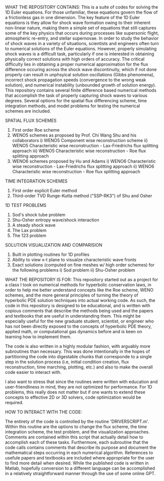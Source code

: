 WHAT THE REPOSITORY CONTAINS:
This is a suite of codes for solving the 1D Euler equations. For those unfamiliar, these equations govern the flow of a frictionless gas in one dimension. 
The key feature of the 1D Euler equations is they allow for shock wave formation owing to their inherent non-linear nature, making them a simple set of equations that
still captures some of the key physics that occurs during processes like supersonic flight, atmospheric re-entry, and stellar supernovae.
In order to study the behavior of shock waves in a variety of situations, scientists and engineers often turn to numerical solutions of the Euler equations.
However, properly simulating shock waves is a difficult task, particularly if one is interested in obtaining physically correct solutions with high orders of accuracy.
The critical difficulty lies in obtaining a proper numerical approximation for the flux difference occuring across the shock wave discontinuity, which if not done properly
can result in unphsyical solution oscillations (Gibbs phenomena), incorrect shock propagation speeds (convergence to the wrong weak solution), and numerical instability (unbounded growth of solution energy).
This repository contains several finite difference based numerical methods that accomplish the task of properly capturing shock waves to various degrees.
Several options for the spatial flux differencing scheme, time integration methods, and model problems for testing the numerical schemes are included.

SPATIAL FLUX SCHEMES
1) First order Roe scheme
2) WENO5 schemes as proposed by Prof. Chi Wang Shu and his collaborators
  i)   WENO5 Component wise reconstruction scheme
  ii)  WENO5 Characteristic wise reconstruction - Lax-Friedrichs flux splitting approach
  iii) WENO5 Characteristic wise reconstruction - Roe flux splitting approach
3) WENO6 schemes proposed by Hu and Adams
  i)   WENO6 Characteristic wise reconstruction - Lax-Friedrichs flux splitting approach
  ii)  WENO6 Characteristic wise reconstruction - Roe flux splitting approach

TIME INTEGRATION SCHEMES
1) First order explicit Euler method
2) Third-order TVD Runge-Kutta method ("SSP-RK3") of Shu and Osher

1D TEST PROBLEMS
1) Sod's shock tube problem
2) Shu-Osher entropy wave/shock interaction
3) A steady shock wave
4) The Lax problem
5) The 123 problem

SOLUTION VISUALIZATION AND COMPARISION
1) Built in plotting routines for 1D profiles
2) Ability to view x-t plane to visualze characteristic wave fronts
3) Exact solutions (computed on fine meshes w/ high order schemes) for the following problems
   i)  Sod problem
   ii) Shu-Osher problem


WHAT THE REPOSITORY IS FOR:
This repository started out as a project for a class I took on numerical methods for hyperbolic conservation laws, in order to help me better understand concepts
like the Roe scheme, WENO schemes, and the more general principles of turning the theory of hyperbolic PDE solution techniques into actual working code.
As such, the code in this repository is designed to be educational, and is written with copious comments that describe the methods being used and the papers and textbooks 
that are useful in understanding them. This might be especially useful for the new graduate student, scientist, or engineer who has not been directly exposed to the concepts
of hyperbolic PDE theory, applied math, or computational gas dynamics before and is keen on learning how to implement them.

The code is also written in a highly modular fashion, with arguably more subroutines than necessary. This was done intentionally in the hopes of partitioning the code into digestable
chunks that corresponde to a single step in the solution process (i.e, initial condition creation, flux reconstruction, time marching, plotting, etc.) and also to make the overall code 
easier to interact with.

I also want to stress that since the routines were written with education and user-friendliness in mind, they are not optimized for performance. For 1D problems, this really does not matter
but if one wants to extend these concepts to effective 2D or 3D solvers, code optimization would be required.  




HOW TO INTERACT WITH THE CODE:

The entirety of the code is controlled by the routine 'DRIVERSCRIPT.m'.
Within this routine are the options to change the flux scheme, the time integration scheme, the test problem, and the visualization approaches.
Comments are contained within this script that actually detail how to accomplish each of these tasks.
Furthermore, each subroutine that the code calls contains comments that describe its purpose and document the mathematical steps occurring in
each numerical algorithm. References to usefule papers and textbooks are included where appropriate for the user to find more detail when desired.
While the published code is written in Matlab, hopefully conversion to a different language can be accomplished in a relatively straightforward manner
through the use of some online GPT.

   
